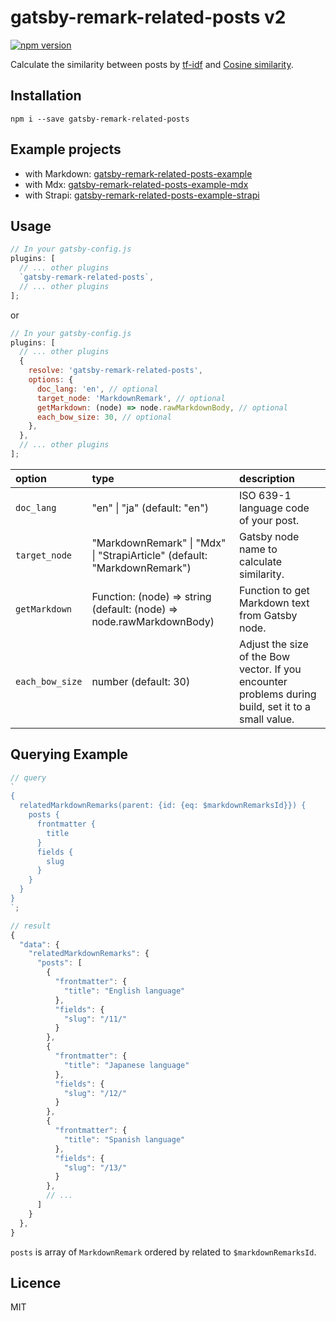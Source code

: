 # gatsby-remark-related-posts v2

[![npm version](https://badge.fury.io/js/gatsby-remark-related-posts.svg)](https://badge.fury.io/js/gatsby-remark-related-posts)

Calculate the similarity between posts by [tf-idf](https://en.wikipedia.org/wiki/Tf%E2%80%93idf) and [Cosine similarity](https://en.wikipedia.org/wiki/Cosine_similarity).

## Installation

`npm i --save gatsby-remark-related-posts`

## Example projects

- with Markdown: [gatsby-remark-related-posts-example](https://github.com/sititou70/gatsby-remark-related-posts-example)
- with Mdx: [gatsby-remark-related-posts-example-mdx](https://github.com/sititou70/gatsby-remark-related-posts-example-mdx)
- with Strapi: [gatsby-remark-related-posts-example-strapi](https://github.com/sititou70/gatsby-remark-related-posts-example-strapi)

## Usage

```javascript
// In your gatsby-config.js
plugins: [
  // ... other plugins
  `gatsby-remark-related-posts`,
  // ... other plugins
];
```

or

```javascript
// In your gatsby-config.js
plugins: [
  // ... other plugins
  {
    resolve: 'gatsby-remark-related-posts',
    options: {
      doc_lang: 'en', // optional
      target_node: 'MarkdownRemark', // optional
      getMarkdown: (node) => node.rawMarkdownBody, // optional
      each_bow_size: 30, // optional
    },
  },
  // ... other plugins
];
```

| option          | type                                                                     | description                                                                                         |
| :-------------- | :----------------------------------------------------------------------- | :-------------------------------------------------------------------------------------------------- |
| `doc_lang`      | "en" \| "ja" (default: "en")                                             | ISO 639-1 language code of your post.                                                               |
| `target_node`   | "MarkdownRemark" \| "Mdx" \| "StrapiArticle" (default: "MarkdownRemark") | Gatsby node name to calculate similarity.                                                           |
| `getMarkdown`   | Function: (node) => string (default: (node) => node.rawMarkdownBody)     | Function to get Markdown text from Gatsby node.                                                     |
| `each_bow_size` | number (default: 30)                                                     | Adjust the size of the Bow vector. If you encounter problems during build, set it to a small value. |

## Querying Example

```javascript
// query
`
{
  relatedMarkdownRemarks(parent: {id: {eq: $markdownRemarksId}}) {
    posts {
      frontmatter {
        title
      }
      fields {
        slug
      }
    }
  }
}
`;
```

```javascript
// result
{
  "data": {
    "relatedMarkdownRemarks": {
      "posts": [
        {
          "frontmatter": {
            "title": "English language"
          },
          "fields": {
            "slug": "/11/"
          }
        },
        {
          "frontmatter": {
            "title": "Japanese language"
          },
          "fields": {
            "slug": "/12/"
          }
        },
        {
          "frontmatter": {
            "title": "Spanish language"
          },
          "fields": {
            "slug": "/13/"
          }
        },
        // ...
      ]
    }
  },
}
```

`posts` is array of `MarkdownRemark` ordered by related to `$markdownRemarksId`.

## Licence

MIT
